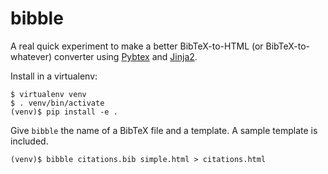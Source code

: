 bibble
======

A real quick experiment to make a better BibTeX-to-HTML (or BibTeX-to-whatever)
converter using [Pybtex][] and [Jinja2][].

Install in a virtualenv:

    $ virtualenv venv
    $ . venv/bin/activate
    (venv)$ pip install -e .

Give `bibble` the name of a BibTeX file and a template. A sample template is
included.

    (venv)$ bibble citations.bib simple.html > citations.html

[Pybtex]: http://pybtex.sourceforge.net/
[Jinja2]: http://jinja.pocoo.org/
